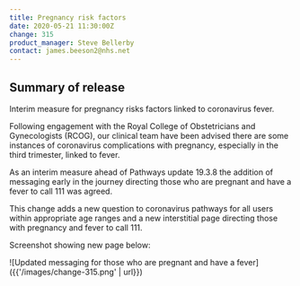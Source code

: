 ```yaml
---
title: Pregnancy risk factors
date: 2020-05-21 11:30:00Z
change: 315
product_manager: Steve Bellerby
contact: james.beeson2@nhs.net
---
```


## Summary of release

Interim measure for pregnancy risks factors linked to coronavirus fever.

Following engagement with the Royal College of Obstetricians and Gynecologists (RCOG), our clinical team have been advised there are some instances of coronavirus complications with pregnancy, especially in the third trimester, linked to fever.

As an interim measure ahead of Pathways update 19.3.8 the addition of messaging early in the journey directing those who are pregnant and have a fever to call 111 was agreed.

This change adds a new question to coronavirus pathways for all users within appropriate age ranges and a new interstitial page directing those with pregnancy and fever to call 111.

Screenshot showing new page below:

![Updated messaging for those who are pregnant and have a fever]({{'/images/change-315.png' | url}})
